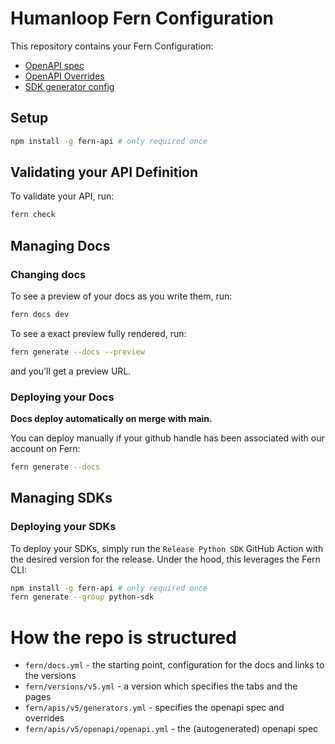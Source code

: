 # Humanloop Fern Configuration

This repository contains your Fern Configuration:

- [OpenAPI spec](./fern/apis/v4/openapi/openapi.yml)
- [OpenAPI Overrides](./fern/apis/v4/openapi/overrides.json)
- [SDK generator config](./fern/apis/v4/generators.yml)

<!-- - [Generators config](./fern/generators.yml) -->

## Setup

```sh
npm install -g fern-api # only required once
```

## Validating your API Definition

To validate your API, run:

```sh
fern check
```

## Managing Docs

### Changing docs

To see a preview of your docs as you write them, run:

```sh
fern docs dev
```

To see a exact preview fully rendered, run:

```sh
fern generate --docs --preview
```

and you'll get a preview URL.

### Deploying your Docs

**Docs deploy automatically on merge with main.**

You can deploy manually if your github handle has been associated with our account on Fern:

```sh
fern generate --docs
```

## Managing SDKs

### Deploying your SDKs

To deploy your SDKs, simply run the `Release Python SDK` GitHub Action with the desired version for the release. Under the hood, this leverages the Fern CLI: 

```sh
npm install -g fern-api # only required once
fern generate --group python-sdk

```
# How the repo is structured

- `fern/docs.yml` - the starting point, configuration for the docs and links to the versions
- `fern/versions/v5.yml` - a version which specifies the tabs and the pages
- `fern/apis/v5/generators.yml` - specifies the openapi spec and overrides
- `fern/apis/v5/openapi/openapi.yml` - the (autogenerated) openapi spec
